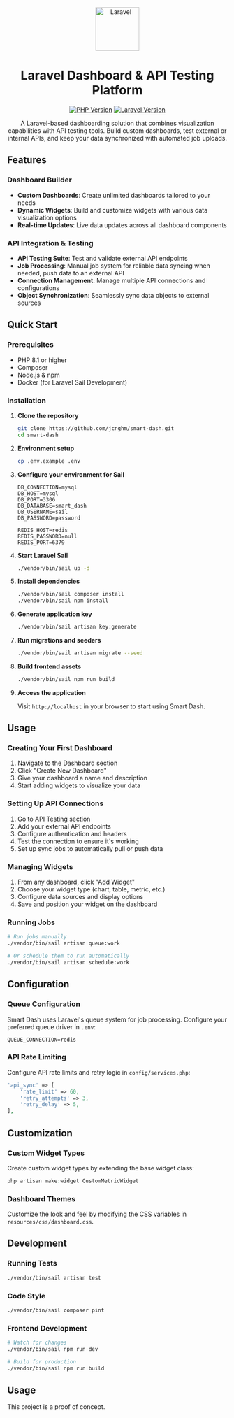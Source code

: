 <div align="center">
  <img src="https://laravel.com/img/logomark.min.svg" alt="Laravel" width="100" height="100">

# Laravel Dashboard & API Testing Platform
[![PHP Version](https://img.shields.io/badge/php-8.1%2B-blue.svg)](https://php.net)
[![Laravel Version](https://img.shields.io/badge/laravel-10%2B%20%7C%2011%2B-red.svg)](https://laravel.com)

A Laravel-based dashboarding solution that combines visualization capabilities with API testing tools. Build custom dashboards, test external or internal APIs, and keep your data synchronized with automated job uploads.

</div>

## Features

### Dashboard Builder
- **Custom Dashboards**: Create unlimited dashboards tailored to your needs
- **Dynamic Widgets**: Build and customize widgets with various data visualization options
- **Real-time Updates**: Live data updates across all dashboard components

### API Integration & Testing
- **API Testing Suite**: Test and validate external API endpoints
- **Job Processing**: Manual job system for reliable data syncing when needed, push data to an external API
- **Connection Management**: Manage multiple API connections and configurations
- **Object Synchronization**: Seamlessly sync data objects to external sources

## Quick Start

### Prerequisites
- PHP 8.1 or higher
- Composer
- Node.js & npm
- Docker (for Laravel Sail Development)

### Installation

1. **Clone the repository**
   ```bash
   git clone https://github.com/jcnghm/smart-dash.git
   cd smart-dash
   ```

2. **Environment setup**
   ```bash
   cp .env.example .env
   ```

3. **Configure your environment for Sail**
   ```env
   DB_CONNECTION=mysql
   DB_HOST=mysql
   DB_PORT=3306
   DB_DATABASE=smart_dash
   DB_USERNAME=sail
   DB_PASSWORD=password

   REDIS_HOST=redis
   REDIS_PASSWORD=null
   REDIS_PORT=6379
   ```

4. **Start Laravel Sail**
   ```bash
   ./vendor/bin/sail up -d
   ```

5. **Install dependencies**
   ```bash
   ./vendor/bin/sail composer install
   ./vendor/bin/sail npm install
   ```

6. **Generate application key**
   ```bash
   ./vendor/bin/sail artisan key:generate
   ```

7. **Run migrations and seeders**
   ```bash
   ./vendor/bin/sail artisan migrate --seed
   ```

8. **Build frontend assets**
   ```bash
   ./vendor/bin/sail npm run build
   ```

9. **Access the application**
   
   Visit `http://localhost` in your browser to start using Smart Dash.

## Usage

### Creating Your First Dashboard

1. Navigate to the Dashboard section
2. Click "Create New Dashboard"
3. Give your dashboard a name and description
4. Start adding widgets to visualize your data

### Setting Up API Connections

1. Go to API Testing section
2. Add your external API endpoints
3. Configure authentication and headers
4. Test the connection to ensure it's working
5. Set up sync jobs to automatically pull or push data

### Managing Widgets

1. From any dashboard, click "Add Widget"
2. Choose your widget type (chart, table, metric, etc.)
3. Configure data sources and display options
4. Save and position your widget on the dashboard

### Running Jobs

```bash
# Run jobs manually
./vendor/bin/sail artisan queue:work

# Or schedule them to run automatically
./vendor/bin/sail artisan schedule:work
```

## Configuration

### Queue Configuration

Smart Dash uses Laravel's queue system for job processing. Configure your preferred queue driver in `.env`:

```env
QUEUE_CONNECTION=redis
```

### API Rate Limiting

Configure API rate limits and retry logic in `config/services.php`:

```php
'api_sync' => [
    'rate_limit' => 60,
    'retry_attempts' => 3,
    'retry_delay' => 5,
],
```

## Customization

### Custom Widget Types

Create custom widget types by extending the base widget class:

```php
php artisan make:widget CustomMetricWidget
```

### Dashboard Themes

Customize the look and feel by modifying the CSS variables in `resources/css/dashboard.css`.

## Development

### Running Tests

```bash
./vendor/bin/sail artisan test
```

### Code Style

```bash
./vendor/bin/sail composer pint
```

### Frontend Development

```bash
# Watch for changes
./vendor/bin/sail npm run dev

# Build for production
./vendor/bin/sail npm run build
```

## Usage

This project is a proof of concept.

